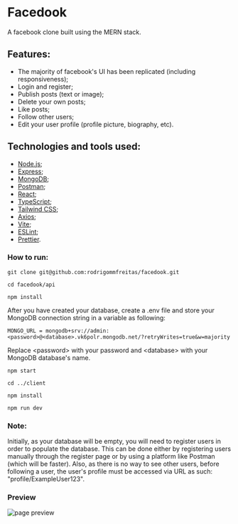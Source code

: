 # Facedook
 A facebook clone built using the MERN stack.
 
## Features:
- The majority of facebook's UI has been replicated (including responsiveness);
- Login and register;
- Publish posts (text or image);
- Delete your own posts;
- Like posts;
- Follow other users;
- Edit your user profile (profile picture, biography, etc).


## Technologies and tools used:
- [Node.js](https://nodejs.org/en/about/);
- [Express](https://expressjs.com/);
- [MongoDB](https://www.mongodb.com/);
- [Postman](https://www.postman.com/);
- [React](https://reactjs.org/);
- [TypeScript](https://www.typescriptlang.org/);
- [Tailwind CSS](https://tailwindcss.com/);
- [Axios](https://axios-http.com/);
- [Vite](https://vitejs.dev/);
- [ESLint](https://eslint.org/);
- [Prettier](https://prettier.io/).

### How to run:
```
git clone git@github.com:rodrigommfreitas/facedook.git
```
```
cd facedook/api
```
```
npm install
```
After you have created your database, create a .env file and store your MongoDB connection string in a variable as following:
```
MONGO_URL = mongodb+srv://admin:<password>@<database>.vk6polr.mongodb.net/?retryWrites=true&w=majority
```
Replace \<password\> with your password and \<database\> with your MongoDB database's name.
```
npm start
```
```
cd ../client
```
```
npm install
```
```
npm run dev
```
### Note:
Initially, as your database will be empty, you will need to register users in order to populate the database. This can be done either by registering users manually through the register page or by using a platform like Postman (which will be faster). 
Also, as there is no way to see other users, before following a user, the user's profile must be accessed via URL as such: "profile/ExampleUser123".

### Preview
![page preview](https://raw.githubusercontent.com/rodrigommfreitas/facedook/main/preview.png)
